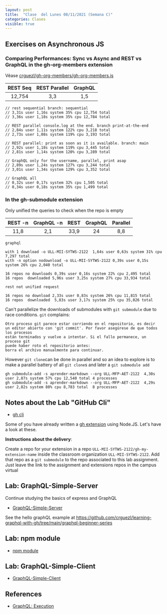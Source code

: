 ```yaml
---
layout: post
title:  "Clase  del Lunes 08/11/2021 (Semana C)"
categories: Clases
visible: true
---
```




## Exercises on Asynchronous JS

### Comparing Performances: Sync vs Async and REST vs GraphQL in the gh-org-members extension

Véase [crguezl/gh-org-members/gh-org-members.js](https://github.com/crguezl/gh-org-members/blob/main/gh-org-members.js)

| REST Seq    | REST Parallel | GraphQL     |
| :---:       |   :----:      |    :---:    |
| 12,754      | 3,3           | 1,5         |


```
// rest sequential branch: sequential
// 3,31s user 1,16s system 35% cpu 12,754 total
// 3,36s user 1,18s system 35% cpu 12,784 total

// REST parallel console.log at the end. branch print-at-the-end
// 2,84s user 1,11s system 122% cpu 3,218 total
// 2,73s user 1,08s system 119% cpu 3,193 total

// REST parallel: print as soon as it is available. branch: main
// 2,92s user 1,18s system 119% cpu 3,445 total
// 2,81s user 1,14s system 120% cpu 3,289 total

// GraphQL only for the username, parallel, print asap 
// 2,89s user 1,24s system 127% cpu 3,244 total
// 3,01s user 1,34s system 129% cpu 3,352 total

// GraphQL all 
// 0,32s user 0,17s system 32% cpu 1,505 total
// 0,34s user 0,18s system 35% cpu 1,499 total
```

### In the gh-submodule extension

Only unified the queries to check when the repo is empty

| REST -n | GraphQL -n | REST  | GraphQL | Parallel |
| :---:   | :---:      | :---: | :---:   | :---:    |
| 11,8    |  2,1       | 33,9  | 24      |  8,8    |



```
graphql 

with 1 download -o ULL-MII-SYTWS-2122  1,64s user 0,63s system 31% cpu 7,297 total
with -n option nodownload -o ULL-MII-SYTWS-2122 0,39s user 0,15s system 26% cpu 2,040 total

16 repos no downloads 0,39s user 0,16s system 22% cpu 2,495 total
16 repos  downloaded 5,96s user 3,25s system 27% cpu 33,934 total

rest not unified request 

16 repos no download 2,33s user 0,83s system 26% cpu 11,815 total
16 repos  downloaded  5,83s user 3,17s system 25% cpu 35,026 total

```


Can't parallelize the downloads of submodules with `git submodule` due to race conditions. `git` complains:

```
Otro proceso git parece estar corriendo en el repositorio, es decir
un editor abierto con 'git commit'. Por favor asegúrese de que todos los procesos
están terminados y vuelve a intentar. Si el fallo permanece, un proceso git
puede haber roto el repositorio antes:
borra el archivo manualmente para continuar.
```

However `git clone`can be done in parallel and so an idea to explore is to make a parallel battery of all `git clone`s
and later a `git submodule add`

```
gh submodule-add -s aprender-markdown --org ULL-MFP-AET-2122  4,30s user 2,87s system 57% cpu 12,540 total 4 processes
gh submodule-add -s aprender-markdown --org ULL-MFP-AET-2122  4,29s user 2,82s system 80% cpu 8,783 total  8 processes
```

## Notes about the Lab "GitHub Cli" 

* [gh cli]({{site.baseurl}}/practicas/06p6-t1-gh-cli.html#extension)

Some of you have already written a [gh extension]({{site.baseurl}}/tema1-introduccion/gh#extension) using Node.JS. Let's have a look at these.

**Instructions about the  delivery**: 

Create a repo for your extension in a repo `ULL-MII-SYTWS-2122/gh-my-extension-name`  inside the classroom organization `ULL-MII-SYTWS-2122`. Add that repo as a `git submodule` to the repo associated to this lab assignment. Just leave the link to the assignment and extensions repos in the campus virtual 

## Lab: GraphQL-Simple-Server

Continue studying the basics of express and GraphQL

* [GraphQL-Simple-Server]({{site.baseurl}}/practicas/graphql-simple-server/#resolvers)

See the hello graphQL example at <https://github.com/crguezl/learning-graphql-with-gh/tree/main/graphql-beginner-series>

## Lab: npm module

* [npm module]({{site.baseurl}}/practicas/npm-module)

## Lab: GraphQL-Simple-Client 

* [GraphQL-Simple-Client]({{site.baseurl}}/practicas/graphql-simple-client/)


## References

* [GraphQL: Execution](https://graphql.org/learn/execution/)